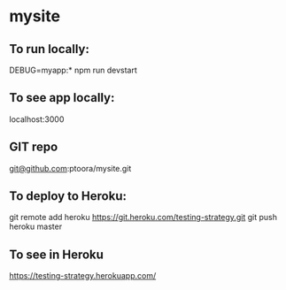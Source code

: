 # mysite 

## To run locally:

DEBUG=myapp:* npm run devstart

## To see app locally:

localhost:3000

## GIT repo

git@github.com:ptoora/mysite.git

## To deploy to Heroku:

git remote add heroku https://git.heroku.com/testing-strategy.git
git push heroku master

## To see in Heroku 

https://testing-strategy.herokuapp.com/
